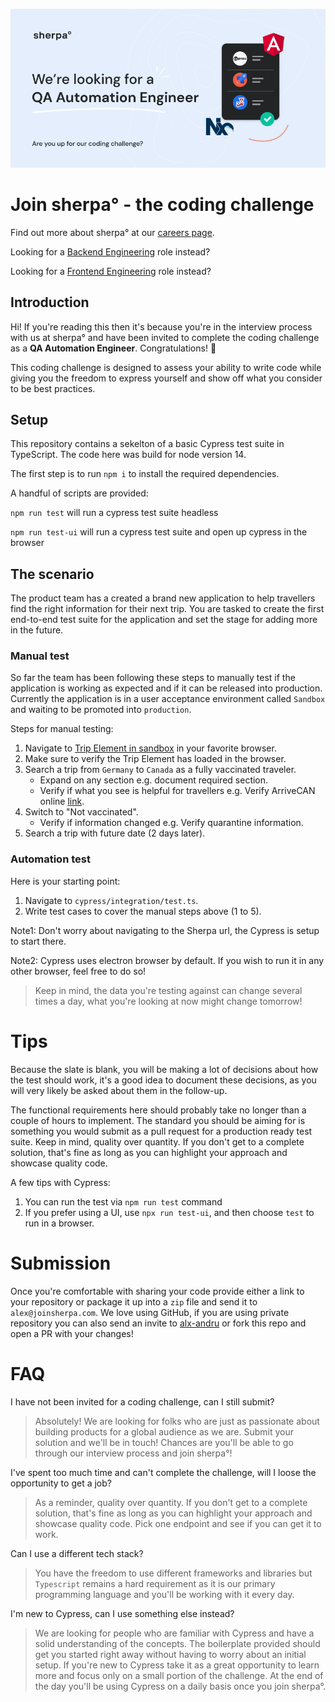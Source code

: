 ![sherpa coding challenge banner](docs/qa-automation.png)
# Join sherpa° - the coding challenge
Find out more about sherpa° at our [careers page](https://joinsherpa.com/careers).

Looking for a [Backend Engineering](https://github.com/joinsherpa/coding-challenge-backend) role instead?

Looking for a [Frontend Engineering](https://github.com/joinsherpa/coding-challenge-frontend) role instead?

## Introduction

Hi! If you're reading this then it's because you're in the interview process with us at sherpa° and have been invited to
complete the coding challenge as a **QA Automation Engineer**. Congratulations! 🎉

This coding challenge is designed to assess your ability to write code while giving you the freedom to express yourself and show off
what you consider to be best practices.

## Setup

This repository contains a sekelton of a basic Cypress test suite in TypeScript. The code here was build for node version 14.

The first step is to run `npm i` to install the required dependencies.

A handful of scripts are provided:

`npm run test` will run a cypress test suite headless

`npm run test-ui` will run a cypress test suite and open up cypress in the browser



## The scenario

The product team has a created a brand new application to help travellers find the right information for their next trip. You are tasked to create the first end-to-end test suite for the application and set the stage for adding more in the future.

### Manual test

So far the team has been following these steps to manually test if the application is working as expected and if it can be released into production.
Currently the application is in a user acceptance environment called `Sandbox` and waiting to be promoted into `production`.

Steps for manual testing:
1. Navigate to [Trip Element in sandbox](https://apps-sandbox.joinsherpa.io/trip?appId=sxgyNDA1Mz) in your favorite browser.
2. Make sure to verify the Trip Element has loaded in the browser.
3. Search a trip from `Germany` to `Canada` as a fully vaccinated traveler.
   * Expand on any section e.g. document required section.
   * Verify if what you see is helpful for travellers e.g. Verify ArriveCAN online [link](https://www.canada.ca/en/public-health/services/diseases/coronavirus-disease-covid-19/arrivecan.html).
4. Switch to "Not vaccinated".
   * Verify if information changed e.g. Verify quarantine information.
5. Search a trip with future date (2 days later).

### Automation test

Here is your starting point:

1. Navigate to `cypress/integration/test.ts`.
2. Write test cases to cover the manual steps above (1 to 5).

Note1: Don't worry about navigating to the Sherpa url, the Cypress is setup to start there.

Note2: Cypress uses electron browser by default. If you wish to run it in any other browser, feel free to do so!

> Keep in mind, the data you're testing against can change several times a day, what you're looking at now might change tomorrow! 

# Tips

Because the slate is blank, you will be making a lot of decisions about how the test should work, it's a good idea to document these decisions, as you will very likely be asked about them in the follow-up.

The functional requirements here should probably take no longer than a couple of hours to implement. The standard you should be aiming for is something you would submit as a pull request for a production ready test suite. Keep in mind, quality over quantity. If you don't get to a complete solution, that's fine as long as you can highlight your approach and showcase quality code.

A few tips with Cypress:
1. You can run the test via `npm run test` command
2. If you prefer using a UI, use `npx run test-ui`, and then choose `test` to run in a browser.

# Submission
Once you're comfortable with sharing your code provide either a link to your repository or package it up into a `zip` file and send it to `alex@joinsherpa.com`.
We love using GitHub, if you are using private repository you can also send an invite to [alx-andru](https://github.com/alx-andru) or fork this repo and open a PR with your changes!

# FAQ
I have not been invited for a coding challenge, can I still submit?
> Absolutely! We are looking for folks who are just as passionate about building products for a global audience as we are. Submit your solution and we'll be in touch! Chances are you'll be able to go through our interview process and join sherpa°! 

I've spent too much time and can't complete the challenge, will I loose the opportunity to get a job?
> As a reminder, quality over quantity. If you don't get to a complete solution, that's fine as long as you can highlight your approach and showcase quality code. Pick one endpoint and see if you can get it to work.

Can I use a different tech stack?
> You have the freedom to use different frameworks and libraries but `Typescript` remains a hard requirement as it is our primary programming language and you'll be working with it every day.

I'm new to Cypress, can I use something else instead?
> We are looking for people who are familiar with Cypress and have a solid understanding of the concepts. The boilerplate provided should get you started right away without having to worry about an initial setup. If you're new to Cypress take it as a great opportunity to learn more and focus only on a small portion of the challenge. At the end of the day you'll be using Cypress on a daily basis once you join sherpa°.



